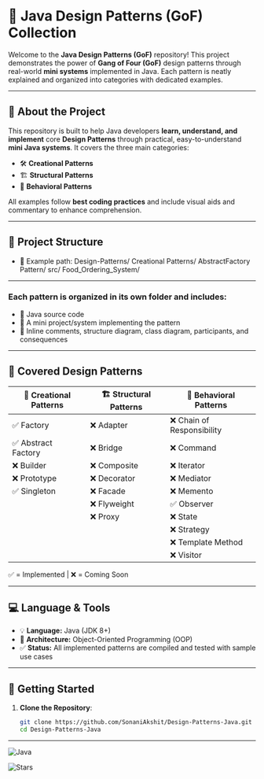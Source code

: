 # 🎯 Java Design Patterns (GoF) Collection

Welcome to the **Java Design Patterns (GoF)** repository! This project demonstrates the power of **Gang of Four (GoF)** design patterns through real-world **mini systems** implemented in Java. Each pattern is neatly explained and organized into categories with dedicated examples.

---

## 🧠 About the Project

This repository is built to help Java developers **learn, understand, and implement** core **Design Patterns** through practical, easy-to-understand **mini Java systems**. It covers the three main categories:

- 🛠️ **Creational Patterns**
- 🏗️ **Structural Patterns**
- 🔁 **Behavioral Patterns**

All examples follow **best coding practices** and include visual aids and commentary to enhance comprehension.

---

## 📁 Project Structure


- 📂 Example path:
Design-Patterns/ Creational Patterns/ AbstractFactory Pattern/ src/ Food_Ordering_System/

---

### Each pattern is organized in its own folder and includes:

- 📄 Java source code
- 🧪 A mini project/system implementing the pattern
- 📘 Inline comments, structure diagram, class diagram, participants, and consequences

---

## 🧰 Covered Design Patterns

| 🔨 Creational Patterns | 🏗️ Structural Patterns | 🔁 Behavioral Patterns       |
|------------------------|------------------------|------------------------------|
| ✅ Factory              | ❌ Adapter             | ❌ Chain of Responsibility    |
| ✅ Abstract Factory     | ❌ Bridge              | ❌ Command                    |
| ❌ Builder              | ❌ Composite           | ❌ Iterator                   |
| ❌ Prototype            | ❌ Decorator           | ❌ Mediator                   |
| ✅ Singleton            | ❌ Facade              | ❌ Memento                    |
|                        | ❌ Flyweight           | ✅ Observer                   |
|                        | ❌ Proxy               | ❌ State                      |
|                        |                        | ❌ Strategy                   |
|                        |                        | ❌ Template Method            |
|                        |                        | ❌ Visitor                    |

✅ = Implemented | ❌ = Coming Soon

---

## 💻 Language & Tools

- 💡 **Language:** Java (JDK 8+)
- 🧱 **Architecture:** Object-Oriented Programming (OOP)
- ✅ **Status:** All implemented patterns are compiled and tested with sample use cases

---
## 🚀 Getting Started

1. **Clone the Repository**:
   ```bash
   git clone https://github.com/SonaniAkshit/Design-Patterns-Java.git
   cd Design-Patterns-Java
___
![Java](https://img.shields.io/badge/language-Java-blue.svg)

[//]: # (![Build]&#40;https://img.shields.io/badge/build-passing-brightgreen.svg&#41;)
[//]: # (![License]&#40;https://img.shields.io/badge/license-MIT-lightgrey.svg&#41;)
![Stars](https://img.shields.io/github/stars/SonaniAkshit/Design-Pattern?style=social)


